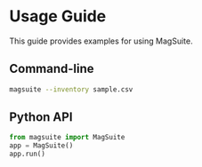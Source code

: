 # Usage Guide

This guide provides examples for using MagSuite.

## Command-line

```bash
magsuite --inventory sample.csv
```

## Python API

```python
from magsuite import MagSuite
app = MagSuite()
app.run()
```

